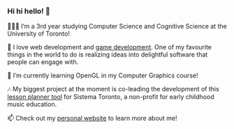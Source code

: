 ### Hi hi hello! 👋 

👩🏻‍💻 I’m a 3rd year studying Computer Science and Cognitive Science at the University of Toronto!

👀 I love web development and [game development](https://mimimosa.itch.io/). One of my favourite things in the world to do is realizing ideas into delightful software that people can engage with.

🌱 I’m currently learning OpenGL in my Computer Graphics course!

🎶 My biggest project at the moment is co-leading the development of this [lesson planner tool](https://github.com/uoftblueprint/sistema) for Sistema Toronto, a non-profit for early childhood music education.

📫 Check out my [personal website](https://ramyzhang.com/) to learn more about me!

<!---
ramyzhang/ramyzhang is a ✨ special ✨ repository because its `README.md` (this file) appears on your GitHub profile.
You can click the Preview link to take a look at your changes.
--->

